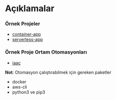 # Açıklamalar
### Örnek Projeler
- [container-app](https://github.com/yigitbasalma/ironman/tree/master/container-app)
- [serverless-app](https://github.com/yigitbasalma/ironman/tree/master/serverless-app)

### Örnek Proje Ortam Otomasyonları
- [iaac](https://github.com/yigitbasalma/ironman/tree/master/iaac)

__Not__: Otomasyon çalıştırabilmek için gereken paketler
- docker
- aws-cli
- python3 ve pip3
